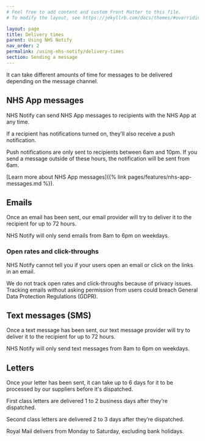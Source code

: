 ```yaml
---
# Feel free to add content and custom Front Matter to this file.
# To modify the layout, see https://jekyllrb.com/docs/themes/#overriding-theme-defaults

layout: page
title: Delivery times
parent: Using NHS Notify
nav_order: 2
permalink: /using-nhs-notify/delivery-times
section: Sending a message
---
```


It can take different amounts of time for messages to be delivered depending on the message channel.

## NHS App messages

NHS Notify can send NHS App messages to recipients with the NHS App at any time.

If a recipient has notifications turned on, they’ll also receive a push notification.

Push notifications are only sent to recipients between 6am and 10pm. If you send a message outside of these hours, the notification will be sent from 6am.

[Learn more about NHS App messages]({% link pages/features/nhs-app-messages.md %}).

## Emails

Once an email has been sent, our email provider will try to deliver it to the recipient for up to 72 hours.

NHS Notify will only send emails from 8am to 6pm on weekdays.

### Open rates and click-throughs

NHS Notify cannot tell you if your users open an email or click on the links in an email.

We do not track open rates and click-throughs because of privacy issues. Tracking emails without asking permission from users could breach General Data Protection Regulations (GDPR).

## Text messages (SMS)

Once a text message has been sent, our text message provider will try to deliver it to the recipient for up to 72 hours.

NHS Notify will only send text messages from 8am to 6pm on weekdays.

## Letters

Once your letter has been sent, it can take up to 6 days for it to be processed by our suppliers before it's dispatched.

First class letters are delivered 1 to 2 business days after they’re dispatched.

Second class letters are delivered 2 to 3 days after they’re dispatched.

Royal Mail delivers from Monday to Saturday, excluding bank holidays.
